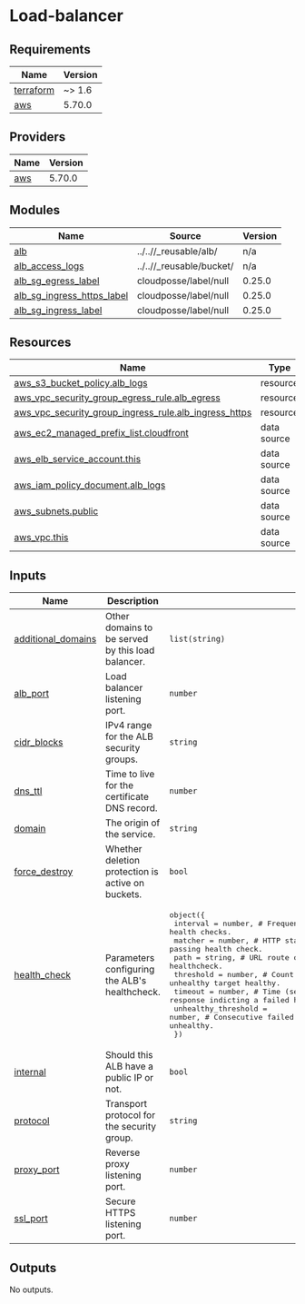 # Load-balancer

<!-- BEGIN_TF_DOCS -->
## Requirements

| Name | Version |
|------|---------|
| <a name="requirement_terraform"></a> [terraform](#requirement\_terraform) | ~> 1.6 |
| <a name="requirement_aws"></a> [aws](#requirement\_aws) | 5.70.0 |

## Providers

| Name | Version |
|------|---------|
| <a name="provider_aws"></a> [aws](#provider\_aws) | 5.70.0 |

## Modules

| Name | Source | Version |
|------|--------|---------|
| <a name="module_alb"></a> [alb](#module\_alb) | ../..//_reusable/alb/ | n/a |
| <a name="module_alb_access_logs"></a> [alb\_access\_logs](#module\_alb\_access\_logs) | ../..//_reusable/bucket/ | n/a |
| <a name="module_alb_sg_egress_label"></a> [alb\_sg\_egress\_label](#module\_alb\_sg\_egress\_label) | cloudposse/label/null | 0.25.0 |
| <a name="module_alb_sg_ingress_https_label"></a> [alb\_sg\_ingress\_https\_label](#module\_alb\_sg\_ingress\_https\_label) | cloudposse/label/null | 0.25.0 |
| <a name="module_alb_sg_ingress_label"></a> [alb\_sg\_ingress\_label](#module\_alb\_sg\_ingress\_label) | cloudposse/label/null | 0.25.0 |

## Resources

| Name | Type |
|------|------|
| [aws_s3_bucket_policy.alb_logs](https://registry.terraform.io/providers/hashicorp/aws/5.70.0/docs/resources/s3_bucket_policy) | resource |
| [aws_vpc_security_group_egress_rule.alb_egress](https://registry.terraform.io/providers/hashicorp/aws/5.70.0/docs/resources/vpc_security_group_egress_rule) | resource |
| [aws_vpc_security_group_ingress_rule.alb_ingress_https](https://registry.terraform.io/providers/hashicorp/aws/5.70.0/docs/resources/vpc_security_group_ingress_rule) | resource |
| [aws_ec2_managed_prefix_list.cloudfront](https://registry.terraform.io/providers/hashicorp/aws/5.70.0/docs/data-sources/ec2_managed_prefix_list) | data source |
| [aws_elb_service_account.this](https://registry.terraform.io/providers/hashicorp/aws/5.70.0/docs/data-sources/elb_service_account) | data source |
| [aws_iam_policy_document.alb_logs](https://registry.terraform.io/providers/hashicorp/aws/5.70.0/docs/data-sources/iam_policy_document) | data source |
| [aws_subnets.public](https://registry.terraform.io/providers/hashicorp/aws/5.70.0/docs/data-sources/subnets) | data source |
| [aws_vpc.this](https://registry.terraform.io/providers/hashicorp/aws/5.70.0/docs/data-sources/vpc) | data source |

## Inputs

| Name | Description | Type | Default | Required |
|------|-------------|------|---------|:--------:|
| <a name="input_additional_domains"></a> [additional\_domains](#input\_additional\_domains) | Other domains to be served by this load balancer. | `list(string)` | n/a | yes |
| <a name="input_alb_port"></a> [alb\_port](#input\_alb\_port) | Load balancer listening port. | `number` | n/a | yes |
| <a name="input_cidr_blocks"></a> [cidr\_blocks](#input\_cidr\_blocks) | IPv4 range for the ALB security groups. | `string` | n/a | yes |
| <a name="input_dns_ttl"></a> [dns\_ttl](#input\_dns\_ttl) | Time to live for the certificate DNS record. | `number` | n/a | yes |
| <a name="input_domain"></a> [domain](#input\_domain) | The origin of the service. | `string` | n/a | yes |
| <a name="input_force_destroy"></a> [force\_destroy](#input\_force\_destroy) | Whether deletion protection is active on buckets. | `bool` | n/a | yes |
| <a name="input_health_check"></a> [health\_check](#input\_health\_check) | Parameters configuring the ALB's healthcheck. | <pre>object({<br>    interval            = number, # Frequency (secs) of the health checks.<br>    matcher             = number, # HTTP status code indicating a passing health check.<br>    path                = string, # URL route of the healthcheck.<br>    threshold           = number, # Count before considering an unhealthy target healthy.<br>    timeout             = number, # Time (secs) without a response indicting a failed health check.<br>    unhealthy_threshold = number, # Consecutive failed health checks before considering a target unhealthy.<br>  })</pre> | n/a | yes |
| <a name="input_internal"></a> [internal](#input\_internal) | Should this ALB have a public IP or not. | `bool` | n/a | yes |
| <a name="input_protocol"></a> [protocol](#input\_protocol) | Transport protocol for the security group. | `string` | n/a | yes |
| <a name="input_proxy_port"></a> [proxy\_port](#input\_proxy\_port) | Reverse proxy listening port. | `number` | n/a | yes |
| <a name="input_ssl_port"></a> [ssl\_port](#input\_ssl\_port) | Secure HTTPS listening port. | `number` | n/a | yes |

## Outputs

No outputs.
<!-- END_TF_DOCS -->